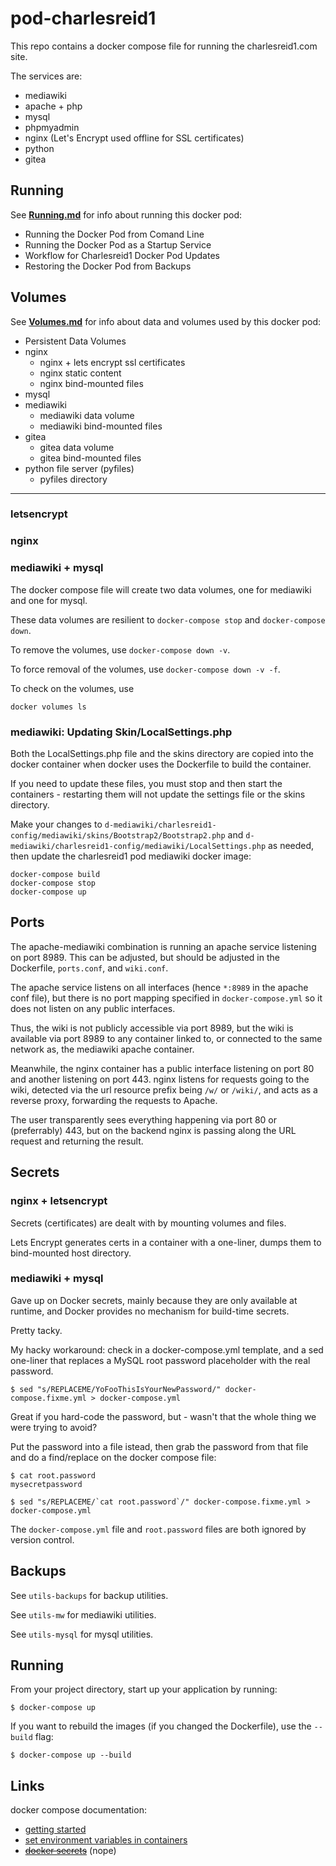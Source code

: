# pod-charlesreid1

This repo contains a docker compose file 
for running the charlesreid1.com site.

The services are:
* mediawiki
* apache + php
* mysql
* phpmyadmin
* nginx (Let's Encrypt used offline for SSL certificates)
* python
* gitea


## Running

See **[Running.md](/Running.md)** for info about running this docker pod:
* Running the Docker Pod from Comand Line
* Running the Docker Pod as a Startup Service
* Workflow for Charlesreid1 Docker Pod Updates
* Restoring the Docker Pod from Backups

## Volumes

See **[Volumes.md](/Volumes.md)** for info about data and volumes 
used by this docker pod:
* Persistent Data Volumes
* nginx
    * nginx + lets encrypt ssl certificates
    * nginx static content
    * nginx bind-mounted files
* mysql
* mediawiki
    * mediawiki data volume
    * mediawiki bind-mounted files
* gitea
    * gitea data volume
    * gitea bind-mounted files
* python file server (pyfiles)
    * pyfiles directory


-----


### letsencrypt

### nginx

### mediawiki + mysql

The docker compose file will create two data volumes,
one for mediawiki and one for mysql.

These data volumes are resilient to `docker-compose stop`
and `docker-compose down`.

To remove the volumes, use `docker-compose down -v`.

To force removal of the volumes, use `docker-compose down -v -f`.

To check on the volumes, use

```
docker volumes ls
```

### mediawiki: Updating Skin/LocalSettings.php

Both the LocalSettings.php file and the skins directory are 
copied into the docker container when docker uses the Dockerfile 
to build the container.

If you need to update these files, you must stop and then start
the containers - restarting them will not update the settings file
or the skins directory.

Make your changes to `d-mediawiki/charlesreid1-config/mediawiki/skins/Bootstrap2/Bootstrap2.php`
and `d-mediawiki/charlesreid1-config/mediawiki/LocalSettings.php` as needed,
then update the charlesreid1 pod mediawiki docker image:

```
docker-compose build
docker-compose stop
docker-compose up
```

## Ports

The apache-mediawiki combination is running an apache service listening on port 8989.
This can be adjusted, but should be adjusted in the Dockerfile, `ports.conf`, and `wiki.conf`.

The apache service listens on all interfaces (hence `*:8989` in the apache conf file),
but there is no port mapping specified in `docker-compose.yml` so it does not listen 
on any public interfaces.

Thus, the wiki is not publicly accessible via port 8989, but the wiki is available via port 8989
to any container linked to, or connected to the same network as, the mediawiki apache container.

Meanwhile, the nginx container has a public interface listening on port 80 
and another listening on port 443. nginx listens for requests going to
the wiki, detected via the url resource prefix being `/w/` or `/wiki/`,
and acts as a reverse proxy, forwarding the requests to Apache.

The user transparently sees everything happening via port 80 or (preferrably) 443,
but on the backend nginx is passing along the URL request and returning the result.

## Secrets

### nginx + letsencrypt 

Secrets (certificates) are dealt with by mounting volumes and files.

Lets Encrypt generates certs in a container 
with a one-liner, dumps them to bind-mounted 
host directory.

### mediawiki + mysql

Gave up on Docker secrets, mainly because they are only available 
at runtime, and Docker provides no mechanism for build-time secrets.

Pretty tacky.

My hacky workaround: check in a docker-compose.yml template,
and a sed one-liner that replaces a MySQL root password 
placeholder with the real password.

```
$ sed "s/REPLACEME/YoFooThisIsYourNewPassword/" docker-compose.fixme.yml > docker-compose.yml
```

Great if you hard-code the password, but - wasn't that the whole thing 
we were trying to avoid?

Put the password into a file istead, then grab the password from that file
and do a find/replace on the docker compose file:

```
$ cat root.password
mysecretpassword

$ sed "s/REPLACEME/`cat root.password`/" docker-compose.fixme.yml > docker-compose.yml
```

The `docker-compose.yml` file and `root.password` files are both ignored 
by version control.

## Backups

See `utils-backups` for backup utilities.

See `utils-mw` for mediawiki utilities.

See `utils-mysql` for mysql utilities.

## Running

From your project directory, start up your application by running:

```
$ docker-compose up
```

If you want to rebuild the images (if you changed the Dockerfile),
use the `--build` flag:

```
$ docker-compose up --build
```

## Links

docker compose documentation:

* [getting started](https://docs.docker.com/compose/gettingstarted/#step-4-build-and-run-your-app-with-compose)
* [set environment variables in containers](https://docs.docker.com/compose/environment-variables/#set-environment-variables-in-containers)
* <s>[docker secrets](https://docs.docker.com/engine/swarm/secrets/)</s> (nope)
